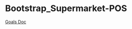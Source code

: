# Bootstrap_Supermarket-POS

[Goals Doc](https://docs.google.com/document/d/1QYUEpWBrliREF_Vqk2TAV4oNzESHHyz_gHTU-0umD_Y/edit?usp=sharing)